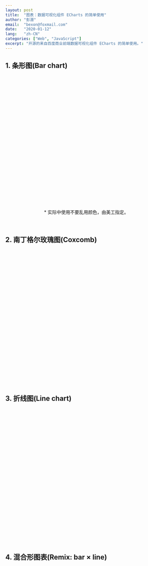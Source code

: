 ```yaml
---
layout: post
title:  "图表：数据可视化组件 ECharts 的简单使用"
author: "彭淜"
email:  "bexon@foxmail.com"
date:   "2020-01-12"
lang:   "zh-CN"
categories: ["Web", "JavaScript"]
excerpt: "开源的来自百度商业前端数据可视化组件 ECharts 的简单使用。"
---
```

<style>
/** Bar chart **/
#echarts-1 {
    width: 100%;
    height:400px;
    margin: 0px auto;
}
/** Coxcomb **/
#echarts-2 {
    width: 100%;
    height:400px;
    margin: 0px auto;
}
/** Line chart **/
#echarts-3 {
    width: 100%;
    height:400px;
    margin: 0px auto;
}
/** Remix: bar chart × line chart **/
#echarts-4 {
    width: 100%;
    height:400px;
    margin: 0px auto;
}
</style>

<!-- ECharts 试例 -->
<h2>1. 条形图(Bar chart)</h2>
<div id="echarts-1"></div>
<p style="text-align: center;">* 实际中使用不要乱用颜色，由美工指定。</p>
<br />
<h2>2. 南丁格尔玫瑰图(Coxcomb)</h2>
<div id="echarts-2"></div>
<br />
<h2>3. 折线图(Line chart)</h2>
<div id="echarts-3"></div>
<br />
<h2>4. 混合形图表(Remix: bar × line)</h2>
<div id="echarts-4"></div>
<br />
<script src="https://cdn.bootcdn.net/ajax/libs/echarts/4.8.0/echarts.min.js"></script>
<script>
// Bar chart
// 基于准备好的dom，初始化 echarts-1 实例
var echart1 = echarts.init(document.getElementById('echarts-1'));
// echarts-1 data and options
var option1 = {
    title: {
        text: '人员地域分布'
    },
    tooltip: {},
    legend: {
        data: ['人数']
    },
    xAxis: {
        data: ["深圳", "上海", "重庆", "北京", "长沙", "衡阳"]
    },
    yAxis: {},
    series: [{
        name: '人数',
        type: 'bar',
        data: [15, 22, 33, 12, 14, 13],
        itemStyle: {
            normal: {
                color: function (params) {
                    var colorList = ['#759aa0', '#eedd78', '#73a373', '#73b9bc', '#91ca8c', '#f49f42'];
                    return colorList[params.dataIndex]
                }
            }
        },
    }]
};
// show echarts-1
echart1.setOption(option1);

// Coxcomb
var echart2 = echarts.init(document.getElementById('echarts-2'));
var option2 = {
    title: {
        text: '人员地域分布'
    },
    series: [
        {
            name: '人员地域分布',
            type: 'pie',
            radius: '55%',
            roseType: 'angle',
            data: [
                { value: 15, name: '深圳' },
                { value: 22, name: '上海' },
                { value: 33, name: '重庆' },
                { value: 22, name: '北京' },
                { value: 14, name: '长沙' },
                { value: 23, name: '衡阳' }
            ]
        }
    ]
}
echart2.setOption(option2)

// Line chart
var echart3 = echarts.init(document.getElementById('echarts-3'));
var option3 = {
    title: {
        text: '地域活越分布人数'
    },
    tooltip: {},
    legend: {
        data: ['人数']
    },
    xAxis: {
        data: ["深圳", "上海", "重庆", "北京", "长沙", "衡阳"]
    },
    yAxis: {},
    visualMap: {
        pieces: [{
            gt: 0,
            lte: 15,
            color: '#ff0000',
        }, {
            gt: 15,
            color: '#096',
        }],
        outOfRange: {
            color: '#096'
        }
    },
    series: [{
        name: '人数',
        type: 'line',
        data: [10, 15, 30, 10, 12, 9],
    }]
}
echart3.setOption(option3)

// Remix: bar chart × line chart 
var echart4 = echarts.init(document.getElementById('echarts-4'));
var option4 = {
    title: {
        text: '人员地域分布'
    },
    tooltip: {},
    legend: {
        data: ['人数']
    },
    xAxis: {
        data: ["深圳", "上海", "重庆", "北京", "长沙", "衡阳"]
    },
    yAxis: {},
    series: [{
        name: '人数',
        type: 'bar',
        data: [15, 22, 33, 12, 14, 13],
        color:"#096"
    },{
        name: '人数',
        type: 'line',
        data: [10, 15, 30, 10, 12, 9],
    }]
};
echart4.setOption(option4)
</script>